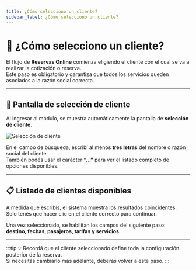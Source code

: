 ```yaml
---
title: ¿Cómo selecciono un cliente?
sidebar_label: ¿Cómo selecciono un cliente?
---
```


# 👤 ¿Cómo selecciono un cliente?

El flujo de **Reservas Online** comienza eligiendo el cliente con el cual se va a realizar la cotización o reserva.  
Este paso es obligatorio y garantiza que todos los servicios queden asociados a la razón social correcta.

---

## 🧭 Pantalla de selección de cliente

Al ingresar al módulo, se muestra automáticamente la pantalla de **selección de cliente**.

![Selección de cliente](/img/reservas-online/seleccionar-cliente.gif)

En el campo de búsqueda, escribí al menos **tres letras** del nombre o razón social del cliente.  
También podés usar el carácter **“...”** para ver el listado completo de opciones disponibles.

<!-- > 💡 El listado de clientes depende de los permisos del usuario y de la **unidad de negocio** asignada. -->

---

## 📋 Listado de clientes disponibles

A medida que escribís, el sistema muestra los resultados coincidentes.  
Solo tenés que hacer clic en el cliente correcto para continuar.

Una vez seleccionado, se habilitan los campos del siguiente paso:  
**destino, fechas, pasajeros, tarifas y servicios.**

---

:::tip
💡 Recordá que el cliente seleccionado define toda la configuración posterior de la reserva.  
Si necesitás cambiarlo más adelante, deberás volver a este paso.
:::
